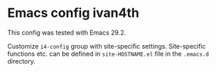# Emacs config ivan4th

This config was tested with Emacs 29.2.

Customize `i4-config` group with site-specific settings.
Site-specific functions etc. can be defined in `site-HOSTNAME.el` file in the `.emacs.d` directory.
